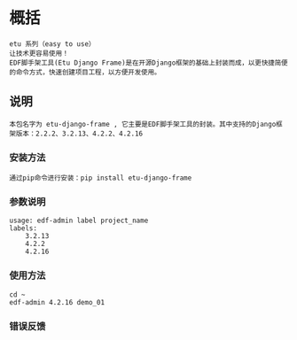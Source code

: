 # 概括
    etu 系列（easy to use）
    让技术更容易使用！
    EDF脚手架工具(Etu Django Frame)是在开源Django框架的基础上封装而成，以更快捷简便的命令方式，快速创建项目工程，以方便开发使用。


## 说明
    本包名字为 etu-django-frame , 它主要是EDF脚手架工具的封装。其中支持的Django框架版本：2.2.2、3.2.13、4.2.2、4.2.16


### 安装方法
    通过pip命令进行安装：pip install etu-django-frame


### 参数说明
```shell
usage: edf-admin label project_name
labels:
    3.2.13
    4.2.2
    4.2.16
```


### 使用方法
```shell
cd ~
edf-admin 4.2.16 demo_01
```


### 错误反馈
    
